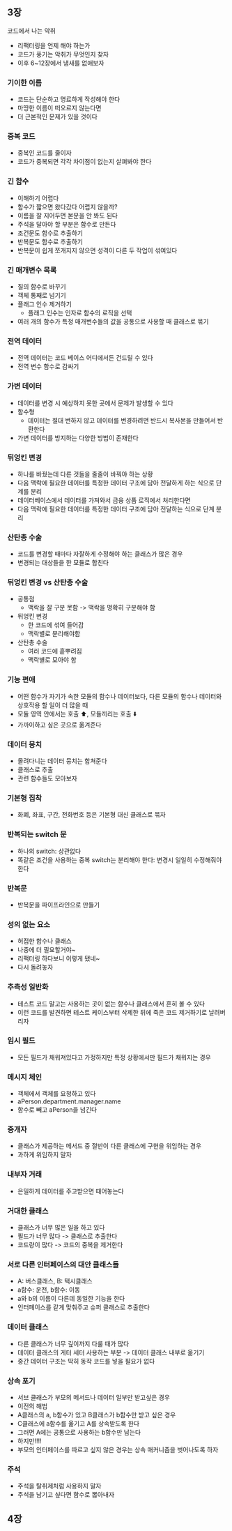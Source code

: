 ## 3장

코드에서 나는 악취

- 리팩터링을 언제 해야 하는가
- 코드가 풍기는 악취가 무엇인지 찾자
- 이후 6~12장에서 냄새를 없애보자

### 기이한 이름

- 코드는 단순하고 명료하게 작성해야 한다
- 마땅한 이름이 떠오르지 않는다면
- 더 근본적인 문제가 있을 것이다

### 중복 코드

- 중복인 코드를 줄이자
- 코드가 중복되면 각각 차이점이 없는지 살펴봐야 한다

### 긴 함수

- 이해하기 어렵다
- 함수가 짧으면 왔다갔다 어렵지 않을까?
- 이름을 잘 지어두면 본문을 안 봐도 된다
- 주석을 달아야 할 부분은 함수로 만든다
- 조건문도 함수로 추출하기
- 반복문도 함수로 추출하기
- 반복문이 쉽게 쪼개지지 않으면 성격이 다른 두 작업이 섞여있다

### 긴 매개변수 목록

- 질의 함수로 바꾸기
- 객체 통째로 넘기기
- 플래그 인수 제거하기
  - 플래그 인수는 인자로 함수의 로직을 선택
- 여러 개의 함수가 특정 매개변수들의 값을 공통으로 사용할 때 클래스로 묶기

### 전역 데이터

- 전역 데이터는 코드 베이스 어디에서든 건드릴 수 있다
- 전역 변수 함수로 감싸기

### 가변 데이터

- 데이터를 변경 시 예상하지 못한 곳에서 문제가 발생할 수 있다
- 함수형
  - 데이터는 절대 변하지 않고 데이터를 변경하려면 반드시 복사본을 만들어서 반환한다
- 가변 데이터를 방지하는 다양한 방법이 존재한다

### 뒤엉킨 변경

- 하나를 바꿨는데 다른 것들을 줄줄이 바꿔야 하는 상황
- 다음 맥락에 필요한 데이터를 특정한 데이터 구조에 담아 전달하게 하는 식으로 단계를 분리
- 데이터베이스에서 데이터를 가져와서 금융 상품 로직에서 처리한다면
- 다음 맥락에 필요한 데이터를 특정한 데이터 구조에 담아 전달하는 식으로 단계 분리

### 산탄총 수술

- 코드를 변경할 때마다 자잘하게 수정해야 하는 클래스가 많은 경우
- 변경되는 대상들을 한 모듈로 합친다

### 뒤엉킨 변경 vs 산탄총 수술 

- 공통점
  - 맥락을 잘 구분 못함 -> 맥락을 명확히 구분해야 함
- 뒤엉킨 변경
  - 한 코드에 섞여 들어감
  - 맥락별로 분리해야함
- 산탄총 수술
  - 여러 코드에 흩뿌려짐
  - 맥락별로 모아야 함

### 기능 편애

- 어떤 함수가 자기가 속한 모듈의 함수나 데이터보다, 다른 모듈의 함수나 데이터와 상호작용 할 일이 더 많을 때
- 모듈 영역 안에서는 호출 ⬆️, 모듈끼리는 호출 ⬇️
- 가까이하고 싶은 곳으로 옮겨준다

### 데이터 뭉치

- 몰려다니는 데이터 뭉치는 합쳐준다
- 클래스로 추출
- 관련 함수들도 모아보자

### 기본형 집착

- 화폐, 좌표, 구간, 전화번호 등은 기본형 대신 클래스로 묶자

### 반복되는 switch 문

- 하나의 switch: 상관없다
- 똑같은 조건을 사용하는 중복 switch는 분리해야 한다: 변경시 일일히 수정해줘야 한다

### 반복문

- 반복문을 파이프라인으로 만들기

### 성의 없는 요소

- 허접한 함수나 클래스
- 나중에 더 필요할거야~
- 리팩터링 하다보니 이렇게 됐네~
- 다시 돌려놓자

### 추측성 일반화

- 테스트 코드 말고는 사용하는 곳이 없는 함수나 클래스에서 흔히 볼 수 있다
- 이런 코드를 발견하면 테스트 케이스부터 삭제한 뒤에 죽은 코드 제거하기로 날려버리자

### 임시 필드

- 모든 필드가 채워져있다고 가정하지만 특정 상황에서만 필드가 채워지는 경우

### 메시지 체인

- 객체에서 객체를 요청하고 있다
- aPerson.department.manager.name
- 함수로 빼고 aPerson을 넘긴다

### 중개자

- 클래스가 제공하는 메서드 중 절반이 다른 클래스에 구현을 위임하는 경우
- 과하게 위임하지 말자

### 내부자 거래

- 은밀하게 데이터를 주고받으면 때어놓는다

### 거대한 클래스

- 클래스가 너무 많은 일을 하고 있다
- 필드가 너무 많다 -> 클래스로 추출한다
- 코드량이 많다 -> 코드의 중복을 제거한다

### 서로 다른 인터페이스의 대안 클래스들

- A: 버스클래스, B: 택시클래스
- a함수: 운전, b함수: 이동
- a와 b의 이름이 다른데 동일한 기능을 한다
- 인터페이스를 같게 맞춰주고 슈퍼 클래스로 추출한다

### 데이터 클래스

- 다른 클래스가 너무 깊이까지 다룰 때가 많다
- 데이터 클래스의 게터 세터 사용하는 부분 -> 데이터 클래스 내부로 옮기기
- 중간 데이터 구조는 딱히 동작 코드를 넣을 필요가 없다

### 상속 포기

- 서브 클래스가 부모의 메서드나 데이터 일부만 받고싶은 경우
- 이전의 해법
- A클래스의 a, b함수가 있고 B클래스가 b함수만 받고 싶은 경우
- C클래스에 a함수를 옮기고 A를 상속받도록 한다
- 그러면 A에는 공통으로 사용하는 b함수만 남는다
- 하지만!!!!
- 부모의 인터페이스를 따르고 싶지 않은 경우는 상속 매커니즘을 벗어나도록 하자

### 주석

- 주석을 탈취제처럼 사용하지 말자
- 주석을 남기고 싶다면 함수로 뽑아내자

## 4장











